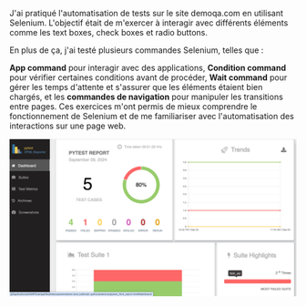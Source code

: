 J'ai pratiqué l'automatisation de tests sur le site demoqa.com en utilisant Selenium. L'objectif était de m'exercer à interagir avec différents éléments comme les text boxes, check boxes et radio buttons.

En plus de ça, j'ai testé plusieurs commandes Selenium, telles que :

**App command** pour interagir avec des applications,
**Condition command** pour vérifier certaines conditions avant de procéder,
**Wait command** pour gérer les temps d'attente et s'assurer que les éléments étaient bien chargés,
et les **commandes de navigation** pour manipuler les transitions entre pages.
Ces exercices m'ont permis de mieux comprendre le fonctionnement de Selenium et de me familiariser avec l'automatisation des interactions sur une page web.
   
  
![Screenshot of a comment on a GitHub issue showing an image, added in the Markdown, of an Octocat smiling and raising a tentacle.](https://github.com/esmailhaidari24/Selenium-et-Pytest/blob/main/Capture%20d%E2%80%99e%CC%81cran%201403-06-19%20a%CC%80%2012.18.51.png)


